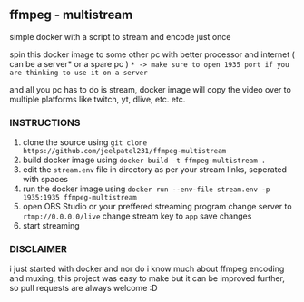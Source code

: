 ## ffmpeg - multistream

simple docker with a script to stream and encode just once

spin this docker image to some other pc with better processor and internet ( can be a server* or a spare pc )
`* -> make sure to open 1935 port if you are thinking to use it on a server`


and all you pc has to do is stream, docker image will copy the video over to multiple platforms like twitch, yt, dlive, etc. etc.


### INSTRUCTIONS
1. clone the source using 
` git clone https://github.com/jeelpatel231/ffmpeg-multistream `
2. build docker image using
`docker build -t ffmpeg-multistream .`
3. edit the `stream.env` file in directory as per your stream links, seperated with spaces
4. run the docker image using
`docker run --env-file stream.env -p 1935:1935 ffmpeg-multistream`
5. open OBS Studio or your preffered streaming program
    change server to `rtmp://0.0.0.0/live`
    change stream key to `app`
    save changes 
6. start streaming


### DISCLAIMER
i just started with docker and nor do i know much about ffmpeg encoding and muxing, this project was easy to make but it can be improved further, so pull requests are always welcome :D